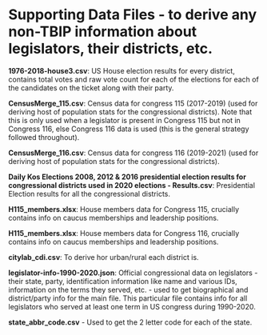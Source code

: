 # Supporting Data Files - to derive any non-TBIP information about legislators, their districts, etc.

**1976-2018-house3.csv**: US House election results for every district, contains total votes and raw vote count for each of the elections for each of the candidates on the ticket along with their party. 

**CensusMerge_115.csv**: Census data for congress 115 (2017-2019) (used for deriving host of population stats for the congressional districts). Note that this is only used when a legislator is present in Congress 115 but not in Congress 116, else Congress 116 data is used (this is the general strategy followed throughout).

**CensusMerge_116.csv**: Census data for congress 116 (2019-2021) (used for deriving host of population stats for the congressional districts). 

**Daily Kos Elections 2008, 2012 & 2016 presidential election results for congressional districts used in 2020 elections - Results.csv**: Presidential Election results for all the congressional districts. 

**H115_members.xlsx**: House members data for Congress 115, crucially contains info on caucus memberships and leadership positions. 

**H115_members.xlsx**: House members data for Congress 116, crucially contains info on caucus memberships and leadership positions. 

**citylab_cdi.csv**: To derive hor urban/rural each district is. 

**legislator-info-1990-2020.json**: Official congressional data on legislators - their state, party, identification information like name and various IDs, information on the terms they served, etc. - used to get biographical and district/party info for the main file. This particular file contains info for all legislators who served at least one term in US congress during 1990-2020. 

**state_abbr_code.csv** - Used to get the 2 letter code for each of the state.
